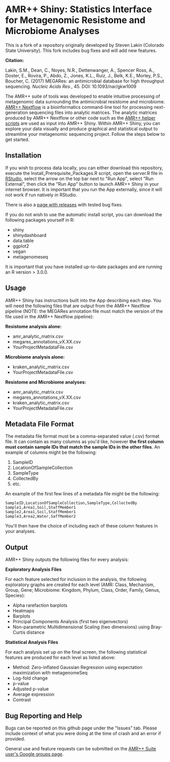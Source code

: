 # AMR++ Shiny: Statistics Interface for Metagenomic Resistome and Microbiome Analyses

This is a fork of a repository originally developed by Steven Lakin (Colorado State University). This fork includes bug fixes and will add new features.

**Citation:**

Lakin, S.M., Dean, C., Noyes, N.R., Dettenwanger, A., Spencer Ross, A., Doster, E., Rovira, P., Abdo, Z., Jones, K.L., Ruiz, J., Belk, K.E., Morley, P.S., Boucher, C. (2017)
MEGARes: an antimicrobial database for high throughput sequencing. *Nucleic Acids Res.*, 45. DOI: 10.1093/nar/gkw1009

The AMR++ suite of tools was developed to enable intuitive processing of metagenomic data surrounding the antimicrobial resistome and microbiome.  [AMR++ Nextflow](https://www.github.com/cdeanj/amrplusplus) is a bioinformatics command-line tool for processing next-generation sequencing files into analytic matrices. The analytic matrices produced by AMR++ Nextflow or other code such as the [AMR++ helper scripts](https://github.com/ropolomx/amrplusplus_helper_scripts) are used as input into AMR++ Shiny.  Within AMR++ Shiny, you can explore your data visually and produce graphical and statistical output to streamline your metagenomic sequencing project. Follow the steps below to get started.

## Installation

If you wish to process data locally, you can either download this repository, execute the Install_Prerequisite_Packages.R script, open the server.R file in [RStudio](https://www.rstudio.com/products/rstudio/download/), select the arrow on the top bar next to "Run App", select "Run External", then click the "Run App" button to launch AMR++ Shiny in your internet browser. It is important that you run the App externally, since it will not work if run natively in RStudio.

There is also a [page with releases](https://github.com/ropolomx/amrplusplus-shiny/releases) with tested bug fixes.

If you do not wish to use the automatic install script, you can download the following packages yourself in R:

  - shiny
  - shinydashboard
  - data.table
  - ggplot2
  - vegan
  - metagenomeseq

It is important that you have installed up-to-date packages and are running an R version > 3.0.0.

## Usage

AMR++ Shiny has instructions built into the App describing each step.  You will need the following files that are output from the AMR++ Nextflow pipeline (NOTE: the MEGARes annotation file must match the version of the file used in the AMR++ Nextflow pipeline):

**Resistome analysis alone:**

  - amr\_analytic\_matrix.csv
  - megares\_annotations\_vX.XX.csv
  - YourProjectMetadataFile.csv

**Microbiome analysis alone:**

  - kraken\_analytic\_matrix.csv
  - YourProjectMetadataFile.csv

**Resistome and Microbiome analyses:**

  - amr\_analytic\_matrix.csv
  - megares\_annotations\_vX.XX.csv
  - kraken\_analytic\_matrix.csv
  - YourProjectMetadataFile.csv

## Metadata File Format

The metadata file format must be a comma-separated value (.csv) format file.  It can contain as many columns as you'd like, however **the first column must contain sample IDs that match the sample IDs in the other files**.  An example of columns might be the following:

  1. SampleID
  2. LocationOfSampleCollection
  3. SampleType
  4. CollectedBy
  5. etc.

An example of the first few lines of a metadata file might be the following:

```
SampleID,LocationOfSampleCollection,SampleType,CollectedBy
Sample1,Area1,Soil,StaffMember1
Sample2,Area1,Soil,StaffMember1
Sample3,Area2,Water,SaffMember2
```

You'll then have the choice of including each of these column features in your analyses.

## Output

AMR++ Shiny outputs the following files for every analysis:

**Exploratory Analysis Files**

For each feature selected for inclusion in the analysis, the following exploratory graphs are created for each level (AMR: Class, Mechanism, Group, Gene; Microbiome: Kingdom, Phylum, Class, Order, Family, Genus, Species):

  - Alpha rarefaction barplots
  - Heatmaps
  - Barplots
  - Principal Components Analysis (first two eigenvectors)
  - Non-parametric Multidimensional Scaling (two dimensions) using Bray-Curtis distance

**Statistical Analysis Files**

For each analysis set up on the final screen, the following statistical features are produced for each level as listed above:

  - Method: Zero-inflated Gaussian Regression using expectation maximization with metagenomeSeq
  - Log-fold change
  - p-value
  - Adjusted p-value
  - Average expression
  - Contrast

## Bug Reporting and Help

Bugs can be reported on this github page under the "Issues" tab.  Please include context of what you were doing at the time of crash and an error if provided.

General use and feature requests can be submitted on the [AMR++ Suite user's Google groups page](https://groups.google.com/forum/#!forum/amrplusplus-users).






